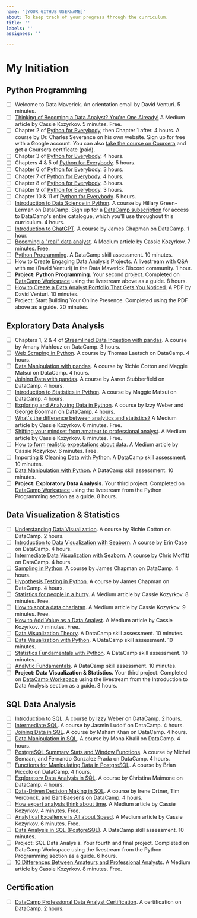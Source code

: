 ```yaml
---
name: "[YOUR GITHUB USERNAME]"
about: To keep track of your progress through the curriculum.
title: ''
labels: ''
assignees: ''

---
```


# My Initiation

## Python Programming

- [ ] Welcome to Data Maverick. An orientation email by David Venturi. 5 minutes.
- [ ] [Thinking of Becoming a Data Analyst? You're One Already!](https://towardsdatascience.com/thinking-of-becoming-a-data-analyst-youre-already-one-5773b63ae83b) A Medium article by Cassie Kozyrkov. 5 minutes. Free.
- [ ] Chapter 2 of [Python for Everybody](https://www.py4e.com/), then Chapter 1 after. 4 hours. A course by Dr. Charles Severance on his own website. Sign up for free with a Google account. You can also [take the course on Coursera](https://imp.i384100.net/python-for-everybody-davidanalyst) and get a Coursera certificate (paid).
- [ ] Chapter 3 of [Python for Everybody](https://www.py4e.com/). 4 hours.
- [ ] Chapters 4 & 5 of [Python for Everybody](https://www.py4e.com/). 5 hours.
- [ ] Chapter 6 of [Python for Everybody](https://www.py4e.com/). 3 hours.
- [ ] Chapter 7 of [Python for Everybody](https://www.py4e.com/). 4 hours.
- [ ] Chapter 8 of [Python for Everybody](https://www.py4e.com/). 3 hours.
- [ ] Chapter 9 of [Python for Everybody](https://www.py4e.com/). 3 hours.
- [ ] Chapter 10 & 11 of [Python for Everybody](https://www.py4e.com/). 5 hours.
- [ ] [Introduction to Data Science in Python](https://datacamp.pxf.io/7mRY5Y). A course by Hillary Green-Lerman on DataCamp. Sign up for a [DataCamp subscription](https://datacamp.pxf.io/x9V1Ex) for access to DataCamp's entire catalogue, which you'll use throughout this curriculum. 4 hours.
- [ ] [Introduction to ChatGPT](https://datacamp.pxf.io/NkKgbN). A course by James Chapman on DataCamp. 1 hour.
- [ ] [Becoming a "real" data analyst](https://towardsdatascience.com/becoming-a-real-data-analyst-dcaf5f48bc34). A Medium article by Cassie Kozyrkov. 7 minutes. Free.
- [ ] [Python Programming](https://datacamp.pxf.io/x9V1kx). A DataCamp skill assessment. 10 minutes.
- [ ] How to Create Engaging Data Analysis Projects. A  livestream with Q&A with me (David Venturi) in the Data Maverick Discord community. 1 hour.
- [ ] **Project: Python Programming.** Your second project. Completed on [DataCamp Workspace](https://datacamp.pxf.io/YgErze) using the livestream above as a guide. 8 hours.
- [ ] [How to Create a Data Analyst Portfolio That Gets You Noticed](https://github.com/datamaverickhq/portfolio-guide). A PDF by David Venturi. 10 minutes.
- [ ] Project: Start Building Your Online Presence. Completed using the PDF above as a guide. 20 minutes.

## Exploratory Data Analysis

- [ ] Chapters 1, 2 & 4 of [Streamlined Data Ingestion with pandas](https://datacamp.pxf.io/e4ym11). A course by Amany Mahfouz on DataCamp. 3 hours.
- [ ] [Web Scraping in Python](https://datacamp.pxf.io/qn5Pzg). A course by Thomas Laetsch on DataCamp. 4 hours.
- [ ] [Data Manipulation with pandas](https://datacamp.pxf.io/DV94yb). A course by Richie Cotton and Maggie Matsui on DataCamp. 4 hours.
- [ ] [Joining Data with pandas](https://datacamp.pxf.io/9W4KLE). A course by Aaren Stubberfield on DataCamp. 4 hours.
- [ ] [Introduction to Statistics in Python](https://datacamp.pxf.io/kjDxOV). A course by Maggie Matsui on DataCamp. 4 hours.
- [ ] [Exploring and Analyzing Data in Python](https://datacamp.pxf.io/e4ym1Q). A course by Izzy Weber and George Boorman on DataCamp. 4 hours.
- [ ] [What's the difference between analytics and statistics?](https://towardsdatascience.com/whats-the-difference-between-analytics-and-statistics-cd35d457e17) A Medium article by Cassie Kozyrkov. 6 minutes. Free.
- [ ] [Shifting your mindset from amateur to professional analyst](https://towardsdatascience.com/shifting-your-mindset-from-amateur-to-professional-analyst-61383f913408). A Medium article by Cassie Kozyrkov. 8 minutes. Free.
- [ ] [How to form realistic expectations about data](https://towardsdatascience.com/how-to-form-realistic-expectations-about-data-622e85ab62cb). A Medium article by Cassie Kozyrkov. 6 minutes. Free.
- [ ] [Importing & Cleaning Data with Python](https://datacamp.pxf.io/kjDx4V). A DataCamp skill assessment. 10 minutes.
- [ ] [Data Manipulation with Python](https://datacamp.pxf.io/15n4Gz). A DataCamp skill assessment. 10 minutes.
- [ ] **Project: Exploratory Data Analysis.** Your third project. Completed on [DataCamp Workspace](https://datacamp.pxf.io/YgErze) using the livestream from the Python Programming section as a guide. 8 hours.

## Data Visualization & Statistics

- [ ] [Understanding Data Visualization](https://datacamp.pxf.io/JreDkv). A course by Richie Cotton on DataCamp. 2 hours.
- [ ] [Introduction to Data Visualization with Seaborn](https://datacamp.pxf.io/Xx0J43). A course by Erin Case on DataCamp. 4 hours.
- [ ] [Intermediate Data Visualization with Seaborn](https://datacamp.pxf.io/WDWVOe). A course by Chris Moffitt on DataCamp. 4 hours.
- [ ] [Sampling in Python](https://datacamp.pxf.io/Ear40D). A course by James Chapman on DataCamp. 4 hours.
- [ ] [Hypothesis Testing in Python](https://datacamp.pxf.io/b34nkM). A course by James Chapman on DataCamp. 4 hours.
- [ ] [Statistics for people in a hurry](https://towardsdatascience.com/statistics-for-people-in-a-hurry-a9613c0ed0b). A Medium article by Cassie Kozyrkov. 8 minutes. Free.
- [ ] [How to spot a data charlatan](https://towardsdatascience.com/how-to-spot-a-data-charlatan-85785c991433). A Medium article by Cassie Kozyrkov. 9 minutes. Free.
- [ ] [How to Add Value as a Data Analyst](https://towardsdatascience.com/how-to-add-value-as-a-data-analyst-8a6ae900b82a). A Medium article by Cassie Kozyrkov. 7 minutes. Free.
- [ ] [Data Visualization Theory](https://datacamp.pxf.io/4eO4a3). A DataCamp skill assessment. 10 minutes.
- [ ] [Data Visualization with Python](https://datacamp.pxf.io/2rb4RA). A DataCamp skill assessment. 10 minutes.
- [ ] [Statistics Fundamentals with Python](https://datacamp.pxf.io/NK1jG1). A DataCamp skill assessment. 10 minutes.
- [ ] [Analytic Fundamentals](https://datacamp.pxf.io/YgEZVr). A DataCamp skill assessment. 10 minutes.
- [ ] **Project: Data Visualization & Statistics.** Your third project. Completed on [DataCamp Workspace](https://datacamp.pxf.io/YgErze) using the livestream from the Introduction to Data Analysis section as a guide. 8 hours.

## SQL Data Analysis

- [ ] [Introduction to SQL](https://datacamp.pxf.io/Xx0JYG). A course by Izzy Weber on DataCamp. 2 hours.
- [ ] [Intermediate SQL](https://datacamp.pxf.io/BXm40B). A course by Jasmin Ludolf on DataCamp. 4 hours.
- [ ] [Joining Data in SQL](https://datacamp.pxf.io/zNaWe7). A course by Maham Khan on DataCamp. 4 hours.
- [ ] [Data Manipulation in SQL](https://datacamp.pxf.io/0ZJbxL). A course by Mona Khalil on DataCamp. 4 hours.
- [ ] [PostgreSQL Summary Stats and Window Functions](https://datacamp.pxf.io/EKakzn). A course by Michel Semaan, and Fernando Gonzalez Prada on DataCamp. 4 hours.
- [ ] [Functions for Manipulating Data in PostgreSQL](https://datacamp.pxf.io/nL1aRa). A course by Brian Piccolo on DataCamp. 4 hours.
- [ ] [Exploratory Data Analysis in SQL](https://datacamp.pxf.io/ba3LD6). A course by Christina Maimone on DataCamp. 4 hours.
- [ ] [Data-Driven Decision Making in SQL](https://datacamp.pxf.io/6ebvP3). A course by Irene Ortner, Tim Verdonck, and Bart Baesens on DataCamp. 4 hours.
- [ ] [How expert analysts think about time](https://towardsdatascience.com/how-expert-analysts-think-about-time-6ae59573fe64). A Medium article by Cassie Kozyrkov. 4 minutes. Free.
- [ ] [Analytical Excellence Is All about Speed](https://towardsdatascience.com/analytical-excellence-is-all-about-speed-6881c848c09c). A Medium article by Cassie Kozyrkov. 6 minutes. Free.
- [ ] [Data Analysis in SQL (PostgreSQL)](https://datacamp.pxf.io/ORVPrZ). A DataCamp skill assessment. 10 minutes.
- [ ] Project: SQL Data Analysis. Your fourth and final project. Completed on DataCamp Workspace using the livestream from the Python Programming section as a guide. 6 hours.
- [ ] [10 Differences Between Amateurs and Professional Analysts](https://towardsdatascience.com/10-differences-between-amateurs-and-professional-analysts-3a1be1a06a4d). A Medium article by Cassie Kozyrkov. 8 minutes. Free.

## Certification

- [ ] [DataCamp Professional Data Analyst Certification](https://datacamp.pxf.io/4Pe3WG). A certification on DataCamp. 2 hours.

